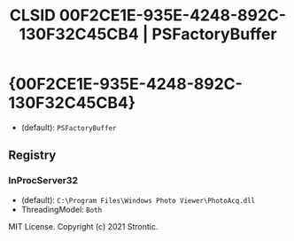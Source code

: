 ﻿---
title: "CLSID 00F2CE1E-935E-4248-892C-130F32C45CB4 | PSFactoryBuffer"
excerpt: What is COM-Object CLSID 00F2CE1E-935E-4248-892C-130F32C45CB4?
---

# {00F2CE1E-935E-4248-892C-130F32C45CB4}

* (default): `PSFactoryBuffer`

## Registry


### InProcServer32

* (default): `C:\Program Files\Windows Photo Viewer\PhotoAcq.dll`
* ThreadingModel: `Both`

MIT License. Copyright (c) 2021 Strontic.



